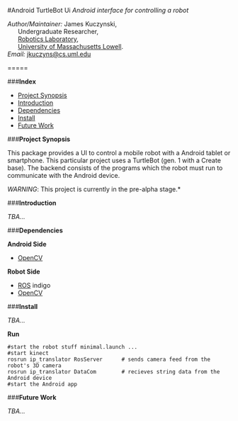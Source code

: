#Android TurtleBot Ui
*Android interface for controlling a robot*

*Author/Maintainer:* James Kuczynski,  
&nbsp;&nbsp;&nbsp;&nbsp;&nbsp;&nbsp;Undergraduate Researcher,  
&nbsp;&nbsp;&nbsp;&nbsp;&nbsp;&nbsp;[Robotics Laboratory][4],  
&nbsp;&nbsp;&nbsp;&nbsp;&nbsp;&nbsp;[University of Massachusetts Lowell][3].  
*Email:* jkuczyns@cs.uml.edu

=====


###**Index**

- [Project Synopsis](#project-synopsis)
- [Introduction](#introduction)
- [Dependencies](#dependencies)
- [Install](#install)
- [Future Work](#future-work)


###**Project Synopsis**

This package provides a UI to control a mobile robot with a Android tablet or smartphone.  This particular project uses a TurtleBot (gen. 1 with a Create base).  The backend consists of the programs which the robot must run to communicate with the Android device.

*WARNING*: This project is currently in the pre-alpha stage.*


###**Introduction**

*TBA...*


###**Dependencies**

**Android Side**
- [OpenCV][2]

**Robot Side**
- [ROS][1] indigo
- [OpenCV][2]

###**Install**

*TBA...*

**Run**
```
#start the robot stuff minimal.launch ...
#start kinect
rosrun ip_translator RosServer      # sends camera feed from the robot's 3D camera 
rosrun ip_translator DataCom        # recieves string data from the Android device
#start the Android app

```

###**Future Work**

*TBA...*

[1]: http://www.ros.org/
[2]: http://opencv.org/
[3]: http://www.uml.edu/
[4]: http://robotics.cs.uml.edu/
